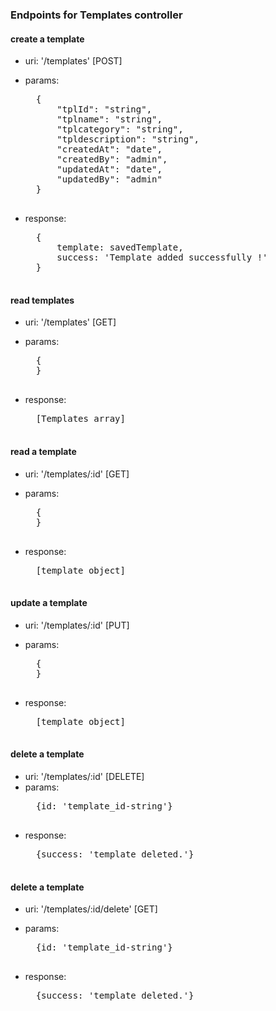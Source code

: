 ### Endpoints for Templates controller

#### create a template
- uri: '/templates' [POST]
- params:  
    <pre>
    {
        "tplId": "string",
        "tplname": "string",
        "tplcategory": "string",
        "tpldescription": "string",
        "createdAt": "date",
        "createdBy": "admin",
        "updatedAt": "date",
        "updatedBy": "admin"
    } 
    </pre>
  
- response:  
     <pre>
    {
        template: savedTemplate,
        success: 'Template added successfully !'
    }
    </pre>

#### read templates
- uri: '/templates' [GET]
- params:  
    <pre>
    {
    } 
    </pre>
  
- response:  
    <pre>
    [Templates array]
    </pre>


#### read a template
- uri: '/templates/:id' [GET]
- params:  
    <pre>
    {
    } 
    </pre>
  
- response:  
    <pre>
    [template object]
    </pre>


#### update a template
- uri: '/templates/:id' [PUT]
- params:  
    <pre>
    {
    } 
    </pre>
  
- response:  
    <pre>
    [template object]
    </pre>


#### delete a template
- uri: '/templates/:id' [DELETE]
- params:  
    <pre>
    {id: 'template_id-string'}
    </pre>
- response:  
    <pre>
    {success: 'template deleted.'}
    </pre>


#### delete a template
- uri: '/templates/:id/delete' [GET]
- params:  
   <pre>
    {id: 'template_id-string'}
    </pre>
  
- response:  
  <pre>
    {success: 'template deleted.'}
    </pre>


